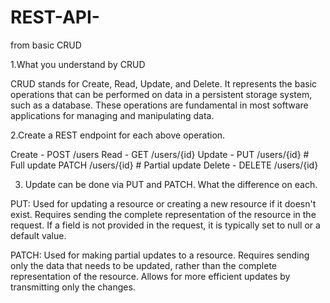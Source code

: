 # REST-API-
from basic CRUD


1.What you understand by CRUD

CRUD stands for Create, Read, Update, and Delete. It represents the basic operations that can be performed on data in a persistent storage system, such as a database. These operations are fundamental in most software applications for managing and manipulating data.

2.Create a REST endpoint for each above operation.

Create - POST /users
Read - GET /users/{id}
Update - PUT /users/{id}    # Full update
PATCH /users/{id}  # Partial update
Delete - DELETE /users/{id}

3. Update can be done via PUT and PATCH. What the difference on each.
   
PUT:
Used for updating a resource or creating a new resource if it doesn't exist.
Requires sending the complete representation of the resource in the request.
If a field is not provided in the request, it is typically set to null or a default value.

PATCH:
Used for making partial updates to a resource.
Requires sending only the data that needs to be updated, rather than the complete representation of the resource.
Allows for more efficient updates by transmitting only the changes.
